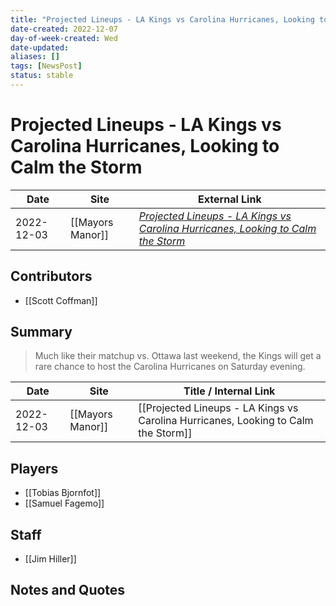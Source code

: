 ```yaml
---
title: "Projected Lineups - LA Kings vs Carolina Hurricanes, Looking to Calm the Storm"
date-created: 2022-12-07
day-of-week-created: Wed
date-updated: 
aliases: []
tags: [NewsPost]
status: stable
---
```


# Projected Lineups - LA Kings vs Carolina Hurricanes, Looking to Calm the Storm

| Date       | Site             | External Link                                                                                                                                                                                    |
| ---------- | ---------------- | ------------------------------------------------------------------------------------------------------------------------------------------------------------------------------------------------ |
| 2022-12-03 | [[Mayors Manor]] | [*Projected Lineups - LA Kings vs Carolina Hurricanes, Looking to Calm the Storm*](https://mayorsmanor.com/2022/12/projected-lineups-la-kings-vs-carolina-hurricanes-looking-to-calm-the-storm/) |

## Contributors
- [[Scott Coffman]]

## Summary
> Much like their matchup vs. Ottawa last weekend, the Kings will get a rare chance to host the Carolina Hurricanes on Saturday evening.

| Date       | Site             | Title / Internal Link                                                              |
| ---------- | ---------------- | ---------------------------------------------------------------------------------- |
| 2022-12-03 | [[Mayors Manor]] | [[Projected Lineups - LA Kings vs Carolina Hurricanes, Looking to Calm the Storm]] |

## Players
- [[Tobias Bjornfot]]
- [[Samuel Fagemo]]

## Staff
- [[Jim Hiller]]

## Notes and Quotes
> 

